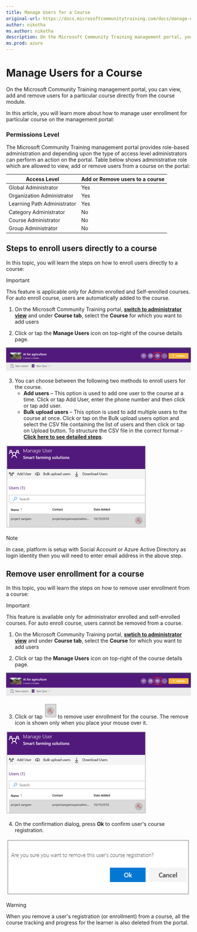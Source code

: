 ```yaml
---
title: Manage Users for a Course
original-url: https://docs.microsoftcommunitytraining.com/docs/manage-users-for-a-course
author: nikotha
ms.author: nikotha
description: On the Microsoft Community Training management portal, you can view, add and remove users for a particular course directly from the course module.
ms.prod: azure
---
```


# Manage Users for a Course

On the Microsoft Community Training management portal, you can view, add and remove users for a particular course directly from the course module. 

In this article, you will learn more about how to manage user enrollment for particular course on the management portal:
### Permissions Level
The Microsoft Community Training management portal provides role-based administration and depending upon the type of access level administrators can perform an action on the portal. Table below shows administrative role which are allowed to view, add or remove users from a course on the portal:

| Access Level  | Add or Remove users to a course |
| --- | --- |
| Global Administrator | Yes |
| Organization Administrator | Yes |
| Learning Path Administrator | Yes |
| Category Administrator | No |
| Course Administrator | No |
| Group Administrator | No|
## Steps to enroll users directly to a course
In this topic, you will learn the steps on how to enroll users directly to a course:

> [!IMPORTANT]
>  This feature is applicable only for Admin enrolled and Self-enrolled courses. For auto enroll course, users are automatically added to the course.

1.	On the Microsoft Community Training portal, [**switch to administrator view**](https://microsoftindia.document360.io/docs/configure-platform#step-2--switch-to-administrator-view-of-the-portal) and under **Course tab**, select the **Course** for which you want to add users 

2.	Click or tap the **Manage Users** icon on top-right of the course details page.

![Manage user](../../../media/image%2851%29.png)

3.	You can choose between the following two methods to enroll users for the course.
    * **Add users** – This option is used to add one user to the course at a time. Click or tap Add User, enter the phone number and then click or tap add user.
    * **Bulk upload users** – This option is used to add multiple users to the course at once. Click or tap on the Bulk upload users option and select the CSV file containing the list of users and then click or tap on Upload button. To structure the CSV file in the correct format - [**Click here to see detailed steps**](../../../user-management/organize-users/create-a-new-group.md).

![Manage users](../../../media/Manage%20users.png)

> [!NOTE]
>  In case, platform is setup with Social Account or Azure Active Directory as login identity then you will need to enter email address in the above step.
## Remove user enrollment for a course
In this topic, you will learn the steps on how to remove user enrollment from a course:

> [!IMPORTANT]
> This feature is available only for administrator enrolled and self-enrolled courses. For auto enroll course, users cannot be removed from a course.

1.	On the Microsoft Community Training portal, [**swtich to administrator view**](https://microsoftindia.document360.io/docs/configure-platform#step-2--switch-to-administrator-view-of-the-portal) and under **Course tab**, select the **Course** for which you want to add users

2.	Click or tap the **Manage Users** icon on top-right of the course details page.

![CLick Manage Users](../../../media/image%2851%29.png)

3.	Click or tap  ![Remove icon](../../../media/Remove%20icon.png) to remove user enrollment for the course. The remove icon is shown  only when you place your mouse over it.

![Manage Users](../../../media/Manage%20Users.png)

4.	On the confirmation dialog, press **Ok** to confirm user's course registration.

![Delete course registration](../../../media/Delete%20course%20registration.png)

> [!WARNING]
> When you remove a user's registration (or enrollment) from a course, all the course tracking and progress for the learner is also deleted from the portal.